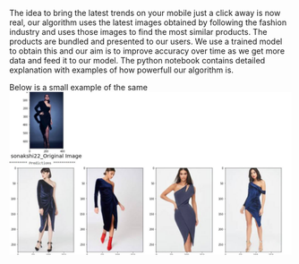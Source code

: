The idea to bring the latest trends on your mobile just a click away is now real, our algorithm uses the latest images obtained by following the fashion industry and uses those images to find the most similar products. The products are bundled and presented to our users. 
We use a trained model to obtain this and our aim is to improve accuracy over time as we get more data and feed it to our model.
The python notebook contains detailed explanation with examples of how powerfull our algorithm is.

Below is a small example of the same
![Image](https://github.com/aditi721999/Holmes_404_Myntra/blob/main/Myntra/Trenbox/readme.JPG)
